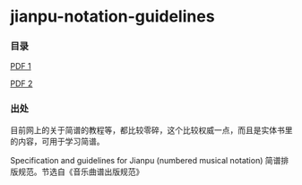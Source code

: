 # jianpu-notation-guidelines


### 目录

[PDF 1](https://github.com/kohunglee/jianpu-notation-guidelines/blob/main/%E7%AE%80%E8%B0%B1001.pdf) 

[PDF 2](https://github.com/kohunglee/jianpu-notation-guidelines/blob/main/%E7%AE%80%E8%B0%B1002.pdf
)

### 出处

目前网上的关于简谱的教程等，都比较零碎，这个比较权威一点，而且是实体书里的内容，可用于学习简谱。

Specification and guidelines for Jianpu (numbered musical notation) 简谱排版规范。节选自《音乐曲谱出版规范》
